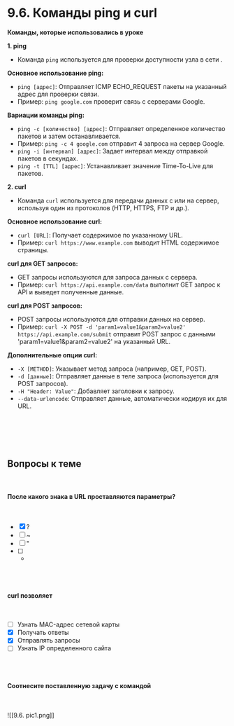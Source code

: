 # 9.6. Команды ping и curl

**Команды, которые использовались в уроке**

**1. ping**

- Команда `ping` используется для проверки доступности узла в сети .

**Основное использование ping:**

- `ping [адрес]`: Отправляет ICMP ECHO_REQUEST пакеты на указанный адрес для проверки связи.
- Пример: `ping google.com` проверит связь с серверами Google.

**Вариации команды ping:**

- `ping -c [количество] [адрес]`: Отправляет определенное количество пакетов и затем останавливается.
- Пример: `ping -c 4 google.com` отправит 4 запроса на сервер Google.
- `ping -i [интервал] [адрес]`: Задает интервал между отправкой пакетов в секундах.
- `ping -t [TTL] [адрес]`: Устанавливает значение Time-To-Live для пакетов.

**2. curl**

- Команда `curl` используется для передачи данных с или на сервер, используя один из протоколов (HTTP, HTTPS, FTP и др.).

**Основное использование curl:**

- `curl [URL]`: Получает содержимое по указанному URL.
- Пример: `curl https://www.example.com` выводит HTML содержимое страницы.

**curl для GET запросов:**

- GET запросы используются для запроса данных с сервера.
- Пример: `curl https://api.example.com/data` выполнит GET запрос к API и выведет полученные данные.

**curl для POST запросов:**

- POST запросы используются для отправки данных на сервер.
- Пример: `curl -X POST -d 'param1=value1&param2=value2' https://api.example.com/submit` отправит POST запрос с данными 'param1=value1&param2=value2' на указанный URL.

**Дополнительные опции curl:**

- `-X [METHOD]`: Указывает метод запроса (например, GET, POST).
- `-d [данные]`: Отправляет данные в теле запроса (используется для POST запросов).
- `-H "Header: Value"`: Добавляет заголовки к запросу.
- `--data-urlencode`: Отправляет данные, автоматически кодируя их для URL.
<br>
<br>
<br>
<br>

<a id='task1'></a>
## Вопросы к теме
<br>

#### После какого знака в URL проставляются параметры?
<br>

 -  [x] ?
 -  [ ] ~
 -  [ ] "
 -  [ ] *
<br>
<br>

#### curl позволяет
<br>

 -  [ ] Узнать MAC-адрес сетевой карты
 -  [x] Получать ответы
 -  [x] Отправлять запросы
 -  [ ] Узнать IP определенного сайта
<br>
<br>

#### Соотнесите поставленную задачу с командой
<br>

![[9.6. pic1.png]]
